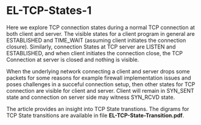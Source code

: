 # EL-TCP-States-1
Here we explore TCP connection states during a normal TCP connection at both client and server. The visible states for a client program in general are ESTABLISHED and TIME_WAIT (assuming client initiates the connection closure). Similarly,  connection States at TCP server are LISTEN and ESTABLISHED, and when client initiates the connection close, the TCP Connection at server is closed and nothing is visible.

When the underlying network connecting a client and server drops some packets for some reasons for example firewall implementation issues and poses challenges in a succeful connection setup, then other states for TCP connection are visible for client and server. Client will remain in SYN_SENT state and connection on server side may witness SYN_RCVD state.

The article provides an insight into TCP State transtions. The digrams for TCP State transitions are available in file **EL-TCP-State-Transition.pdf**.
